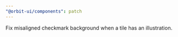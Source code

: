 ```yaml
---
"@orbit-ui/components": patch
---
```


Fix misaligned checkmark background when a tile has an illustration.
